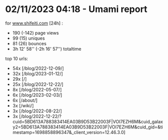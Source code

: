 # 02/11/2023 04:18 - Umami report
for www.shifeiti.com [24h] :

 - 190 (-142) page views
 - 99 (15) uniques
 - 81 (26) bounces
 - 3h 12' 58'' (-2h 16' 57'') totaltime


top 10 urls:
 - 54x [/blog/2022-12-09/]
 - 32x [/blog/2023-01-12/]
 - 29x [/]
 - 25x [/blog/2022-12-22/]
 - 8x [/blog/2022-05-07/]
 - 6x [/blog/2023-02-03/]
 - 6x [/about/]
 - 3x [/wiki/]
 - 3x [/blog/2022-08-22/]
 - 3x [/blog/2022-12-22/?cuid=5BD613A788383414EA03B9D53B22003F|VOI7EZH6M&cuid_galaxy2=5BD613A788383414EA03B9D53B22003F|VOI7EZH6M&cuid_gid=&timestamp=1698858896347&_client_version=12.46.3.0]


